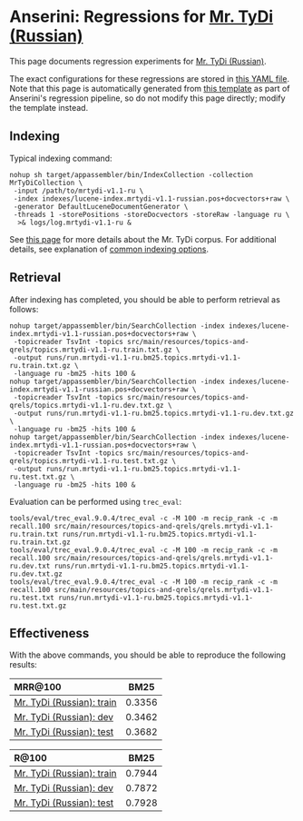 # Anserini: Regressions for [Mr. TyDi (Russian)](https://github.com/castorini/mr.tydi)

This page documents regression experiments for [Mr. TyDi (Russian)](https://github.com/castorini/mr.tydi).

The exact configurations for these regressions are stored in [this YAML file](../src/main/resources/regression/mrtydi-v1.1-ru.yaml).
Note that this page is automatically generated from [this template](../src/main/resources/docgen/templates/mrtydi-v1.1-ru.template) as part of Anserini's regression pipeline, so do not modify this page directly; modify the template instead.

## Indexing

Typical indexing command:

```
nohup sh target/appassembler/bin/IndexCollection -collection MrTyDiCollection \
 -input /path/to/mrtydi-v1.1-ru \
 -index indexes/lucene-index.mrtydi-v1.1-russian.pos+docvectors+raw \
 -generator DefaultLuceneDocumentGenerator \
 -threads 1 -storePositions -storeDocvectors -storeRaw -language ru \
  >& logs/log.mrtydi-v1.1-ru &
```

See [this page](https://github.com/castorini/mr.tydi) for more details about the Mr. TyDi corpus.
For additional details, see explanation of [common indexing options](common-indexing-options.md).

## Retrieval

After indexing has completed, you should be able to perform retrieval as follows:

```
nohup target/appassembler/bin/SearchCollection -index indexes/lucene-index.mrtydi-v1.1-russian.pos+docvectors+raw \
 -topicreader TsvInt -topics src/main/resources/topics-and-qrels/topics.mrtydi-v1.1-ru.train.txt.gz \
 -output runs/run.mrtydi-v1.1-ru.bm25.topics.mrtydi-v1.1-ru.train.txt.gz \
 -language ru -bm25 -hits 100 &
nohup target/appassembler/bin/SearchCollection -index indexes/lucene-index.mrtydi-v1.1-russian.pos+docvectors+raw \
 -topicreader TsvInt -topics src/main/resources/topics-and-qrels/topics.mrtydi-v1.1-ru.dev.txt.gz \
 -output runs/run.mrtydi-v1.1-ru.bm25.topics.mrtydi-v1.1-ru.dev.txt.gz \
 -language ru -bm25 -hits 100 &
nohup target/appassembler/bin/SearchCollection -index indexes/lucene-index.mrtydi-v1.1-russian.pos+docvectors+raw \
 -topicreader TsvInt -topics src/main/resources/topics-and-qrels/topics.mrtydi-v1.1-ru.test.txt.gz \
 -output runs/run.mrtydi-v1.1-ru.bm25.topics.mrtydi-v1.1-ru.test.txt.gz \
 -language ru -bm25 -hits 100 &
```

Evaluation can be performed using `trec_eval`:

```
tools/eval/trec_eval.9.0.4/trec_eval -c -M 100 -m recip_rank -c -m recall.100 src/main/resources/topics-and-qrels/qrels.mrtydi-v1.1-ru.train.txt runs/run.mrtydi-v1.1-ru.bm25.topics.mrtydi-v1.1-ru.train.txt.gz
tools/eval/trec_eval.9.0.4/trec_eval -c -M 100 -m recip_rank -c -m recall.100 src/main/resources/topics-and-qrels/qrels.mrtydi-v1.1-ru.dev.txt runs/run.mrtydi-v1.1-ru.bm25.topics.mrtydi-v1.1-ru.dev.txt.gz
tools/eval/trec_eval.9.0.4/trec_eval -c -M 100 -m recip_rank -c -m recall.100 src/main/resources/topics-and-qrels/qrels.mrtydi-v1.1-ru.test.txt runs/run.mrtydi-v1.1-ru.bm25.topics.mrtydi-v1.1-ru.test.txt.gz
```

## Effectiveness

With the above commands, you should be able to reproduce the following results:

MRR@100                                 | BM25      |
:---------------------------------------|-----------|
[Mr. TyDi (Russian): train](https://github.com/castorini/mr.tydi)| 0.3356    |
[Mr. TyDi (Russian): dev](https://github.com/castorini/mr.tydi)| 0.3462    |
[Mr. TyDi (Russian): test](https://github.com/castorini/mr.tydi)| 0.3682    |


R@100                                   | BM25      |
:---------------------------------------|-----------|
[Mr. TyDi (Russian): train](https://github.com/castorini/mr.tydi)| 0.7944    |
[Mr. TyDi (Russian): dev](https://github.com/castorini/mr.tydi)| 0.7872    |
[Mr. TyDi (Russian): test](https://github.com/castorini/mr.tydi)| 0.7928    |
